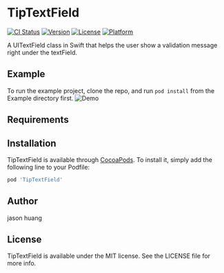 # TipTextField

[![CI Status](https://img.shields.io/travis/chinesejian/TipTextField.svg?style=flat)](https://travis-ci.org/chinesejian/TipTextField)
[![Version](https://img.shields.io/cocoapods/v/TipTextField.svg?style=flat)](https://cocoapods.org/pods/TipTextField)
[![License](https://img.shields.io/cocoapods/l/TipTextField.svg?style=flat)](https://cocoapods.org/pods/TipTextField)
[![Platform](https://img.shields.io/cocoapods/p/TipTextField.svg?style=flat)](https://cocoapods.org/pods/TipTextField)

A UITextField class in Swift that helps the user show a validation message right under the textField.

## Example

To run the example project, clone the repo, and run `pod install` from the Example directory first.
![Demo](https://github.com/chinesejian/TipTextField/blob/master/TipTextField.gif?raw=true)

## Requirements

## Installation

TipTextField is available through [CocoaPods](https://cocoapods.org). To install
it, simply add the following line to your Podfile:

```ruby
pod 'TipTextField'
```

## Author

jason huang

## License

TipTextField is available under the MIT license. See the LICENSE file for more info.
